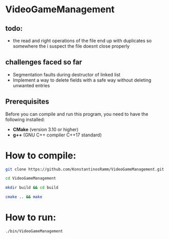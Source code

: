 # VideoGameManagement

## todo: 

* the read and right operations of the file end up with duplicates 
so somewhere the i suspect the file doesnt close properly


## challenges faced so far
* Segmentation faults during destructor of linked list
* Implement a way to delete fields with a safe way without deleting unwanted entries

## Prerequisites
Before you can compile and run this program, you need to have the following installed:
- **CMake** (version 3.10 or higher)
- **g++** (GNU C++ compiler C++17 standard)
# How to compile:
```bash
git clone https://github.com/KonstantinosRamm/VideoGameManagement.git
```

```bash
cd VideoGameManagement
```

```bash
mkdir build && cd build
```

```bash
cmake .. && make
```

# How to run:
```bash
./bin/VideoGameManagement
```








